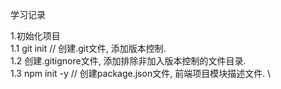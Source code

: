 学习记录

1.初始化项目 \
    1.1 git init // 创建.git文件, 添加版本控制. \
    1.2 创建.gitignore文件, 添加排除非加入版本控制的文件目录. \
    1.3 npm init -y // 创建package.json文件, 前端项目模块描述文件. \
